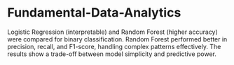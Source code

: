 # Fundamental-Data-Analytics
Logistic Regression (interpretable) and Random Forest (higher accuracy) were compared for binary classification. Random Forest performed better in precision, recall, and F1-score, handling complex patterns effectively. The results show a trade-off between model simplicity and predictive power.

